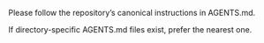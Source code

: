 Please follow the repository’s canonical instructions in AGENTS.md.

If directory-specific AGENTS.md files exist, prefer the nearest one.